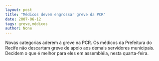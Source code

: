 ```yaml
---
layout: post
title: "Médicos devem engrossar greve da PCR"
date: 2007-06-12
tags: greve,médicos
author: None
---
```

Novas categorias aderem &agrave; greve na PCR. Os m&eacute;dicos da Prefeitura do Recife n&atilde;o descartam greve de apoio aos demais servidores municipais. Decidem o que &eacute; melhor para eles em assembl&eacute;ia, nesta quarta-feira. 